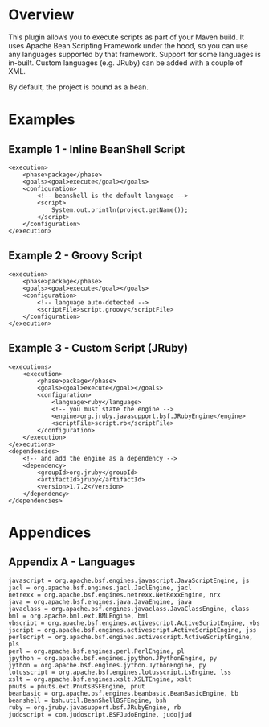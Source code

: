 Overview
===
This plugin allows you to execute scripts as part of your Maven build. It uses Apache Bean Scripting Framework under the hood, so you can use any languages supported by that framework. Support for some languages is in-built. Custom languages (e.g. JRuby) can be added with a couple of XML.

By default, the project is bound as a bean.

Examples
===
Example 1 - Inline BeanShell Script
---
    <execution>
        <phase>package</phase>
        <goals><goal>execute</goal></goals>
        <configuration>
            <!-- beanshell is the default language -->
            <script>
                System.out.println(project.getName());
            </script>
        </configuration>
    </execution>

Example 2 - Groovy Script
---
    <execution>
        <phase>package</phase>
        <goals><goal>execute</goal></goals>
        <configuration>
            <!-- language auto-detected -->
            <scriptFile>script.groovy</scriptFile>
        </configuration>
    </execution>
Example 3 - Custom Script (JRuby)
---
    <executions>
        <execution>
            <phase>package</phase>
            <goals><goal>execute</goal></goals>
            <configuration>
                <language>ruby</language>
                <!-- you must state the engine -->
                <engine>org.jruby.javasupport.bsf.JRubyEngine</engine>
                <scriptFile>script.rb</scriptFile>
            </configuration>
        </execution>
    </executions>
    <dependencies>
        <!-- and add the engine as a dependency -->
        <dependency>
            <groupId>org.jruby</groupId>
            <artifactId>jruby</artifactId>
            <version>1.7.2</version>
        </dependency>
    </dependencies>

Appendices
===
Appendix A - Languages
---
    javascript = org.apache.bsf.engines.javascript.JavaScriptEngine, js
    jacl = org.apache.bsf.engines.jacl.JaclEngine, jacl
    netrexx = org.apache.bsf.engines.netrexx.NetRexxEngine, nrx
    java = org.apache.bsf.engines.java.JavaEngine, java
    javaclass = org.apache.bsf.engines.javaclass.JavaClassEngine, class
    bml = org.apache.bml.ext.BMLEngine, bml
    vbscript = org.apache.bsf.engines.activescript.ActiveScriptEngine, vbs
    jscript = org.apache.bsf.engines.activescript.ActiveScriptEngine, jss
    perlscript = org.apache.bsf.engines.activescript.ActiveScriptEngine, pls
    perl = org.apache.bsf.engines.perl.PerlEngine, pl
    jpython = org.apache.bsf.engines.jpython.JPythonEngine, py
    jython = org.apache.bsf.engines.jython.JythonEngine, py
    lotusscript = org.apache.bsf.engines.lotusscript.LsEngine, lss
    xslt = org.apache.bsf.engines.xslt.XSLTEngine, xslt
    pnuts = pnuts.ext.PnutsBSFEngine, pnut
    beanbasic = org.apache.bsf.engines.beanbasic.BeanBasicEngine, bb
    beanshell = bsh.util.BeanShellBSFEngine, bsh
    ruby = org.jruby.javasupport.bsf.JRubyEngine, rb
    judoscript = com.judoscript.BSFJudoEngine, judo|jud